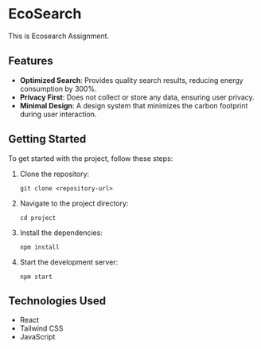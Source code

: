 # EcoSearch

This is Ecosearch Assignment.

## Features

- **Optimized Search**: Provides quality search results, reducing energy consumption by 300%.
- **Privacy First**: Does not collect or store any data, ensuring user privacy.
- **Minimal Design**: A design system that minimizes the carbon footprint during user interaction.

## Getting Started

To get started with the project, follow these steps:

1. Clone the repository:
   ```
   git clone <repository-url>
   ```

2. Navigate to the project directory:
   ```
   cd project
   ```

3. Install the dependencies:
   ```
   npm install
   ```

4. Start the development server:
   ```
   npm start
   ```

## Technologies Used

- React
- Tailwind CSS
- JavaScript


